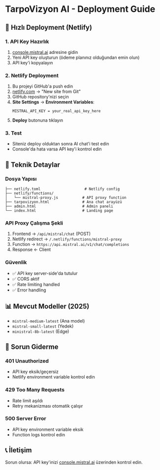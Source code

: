 # TarpoVizyon AI - Deployment Guide

## 🚀 Hızlı Deployment (Netlify)

### 1. API Key Hazırlık
1. [console.mistral.ai](https://console.mistral.ai/api-keys) adresine gidin
2. Yeni API key oluşturun (ödeme planınız olduğundan emin olun)
3. API key'i kopyalayın

### 2. Netlify Deployment
1. Bu projeyi GitHub'a push edin
2. [netlify.com](https://netlify.com) → "New site from Git"
3. GitHub repository'nizi seçin
4. **Site Settings** → **Environment Variables**:
   ```
   MISTRAL_API_KEY = your_real_api_key_here
   ```
5. **Deploy** butonuna tıklayın

### 3. Test
- Siteniz deploy olduktan sonra AI chat'i test edin
- Console'da hata varsa API key'i kontrol edin

## 🔧 Teknik Detaylar

### Dosya Yapısı
```
├── netlify.toml                    # Netlify config
├── netlify/functions/
│   └── mistral-proxy.js           # API proxy function
├── tarpovizyon.html               # Ana chat arayüzü
├── admin.html                     # Admin paneli
└── index.html                     # Landing page
```

### API Proxy Çalışma Şekli
1. Frontend → `/api/mistral/chat` (POST)
2. Netlify redirect → `/.netlify/functions/mistral-proxy`
3. Function → `https://api.mistral.ai/v1/chat/completions`
4. Response ← Client

### Güvenlik
- ✅ API key server-side'da tutulur
- ✅ CORS aktif
- ✅ Rate limiting handled
- ✅ Error handling

## 📊 Mevcut Modeller (2025)
- `mistral-medium-latest` (Ana model)
- `mistral-small-latest` (Yedek)  
- `ministral-8b-latest` (Edge)

## 🐛 Sorun Giderme

### 401 Unauthorized
- API key eksik/geçersiz
- Netlify environment variable kontrol edin

### 429 Too Many Requests  
- Rate limit aşıldı
- Retry mekanizması otomatik çalışır

### 500 Server Error
- API key environment variable eksik
- Function logs kontrol edin

## 📞 İletişim
Sorun olursa: API key'inizi [console.mistral.ai](https://console.mistral.ai/usage) üzerinden kontrol edin.
